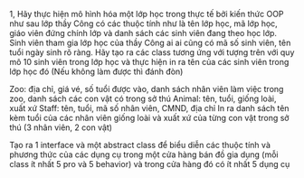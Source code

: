 1, Hãy thực hiện mô hình hóa một lớp học trong thực tế bởi kiến thức OOP như sau lớp thầy Công có các thuộc tính như là tên lớp học, mã lớp học, giáo viên đứng chính lớp và danh sách các sinh viên đang theo học lớp. Sinh viên tham gia lớp học của thầy Công ai ai cũng có mã số sinh viên, tên tuổi ngày sinh rõ ràng. Hãy tạo ra các class tương ứng với tượng trên với quy mô 10 sinh viên trong lớp học và thực hiện in ra tên của các sinh viên trong lớp học đó (Nếu không làm được thì đánh đòn)

Zoo: địa chỉ,  giá vé, số tuổi được vào, danh sách nhân viên làm việc trong zoo, danh sách các con vật có trong sở thú
Animal: tên, tuổi, giống loài, xuất xứ
Staff: tên, tuổi, mã số nhân viên, CMND, địa chỉ
In ra danh sách tên kèm tuổi của các nhân viên 
giống loài và xuất xứ của từng con vật trong sở thú
(3 nhân viên, 2 con vật)

Tạo ra 1 interface và một abstract class để biểu diễn các thuộc tính và phương thức của các dụng cụ trong một cửa hàng bán đồ gia dụng (mỗi class ít nhất 5 pro và 5 behavior) và trong cửa hàng đó có ít nhất 5 dụng cụ

